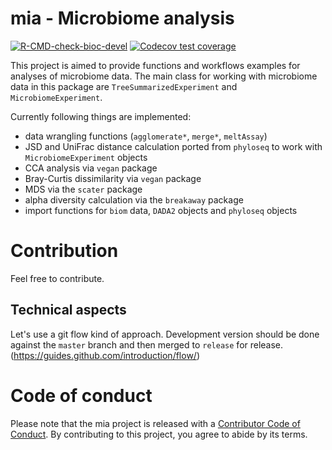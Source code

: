 # mia - Microbiome analysis

<!-- badges: start -->

[![R-CMD-check-bioc-devel](https://github.com/FelixErnst/mia/workflows/R-CMD-check-bioc-devel/badge.svg)](https://github.com/FelixErnst/mia/actions)
[![Codecov test
coverage](https://codecov.io/gh/FelixErnst/mia/branch/master/graph/badge.svg)](https://codecov.io/gh/FelixErnst/mia?branch=master)

<!-- badges: end -->

This project is aimed to provide functions and workflows examples for analyses
of microbiome data. The main class for working with microbiome data in this
package are `TreeSummarizedExperiment` and `MicrobiomeExperiment`.

Currently following things are implemented:

- data wrangling functions (`agglomerate*`, `merge*`, `meltAssay`)
- JSD and UniFrac distance calculation ported from `phyloseq` to work with `MicrobiomeExperiment` objects
- CCA analysis via `vegan` package
- Bray-Curtis dissimilarity via `vegan` package
- MDS via the `scater` package
- alpha diversity calculation via the `breakaway` package
- import functions for `biom` data, `DADA2` objects and `phyloseq` objects

# Contribution

Feel free to contribute.

## Technical aspects

Let's use a git flow kind of approach. Development version should be done 
against the `master` branch and then merged to `release` for release. 
(https://guides.github.com/introduction/flow/)

# Code of conduct

Please note that the mia project is released with a [Contributor Code of Conduct](https://contributor-covenant.org/version/2/0/CODE_OF_CONDUCT.html).
By contributing to this project, you agree to abide by its terms.
